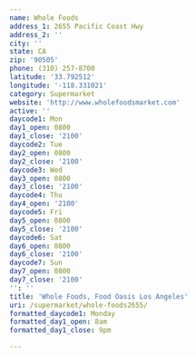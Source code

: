 ```yaml
---
name: Whole Foods
address_1: 2655 Pacific Coast Hwy
address_2: ''
city: ''
state: CA
zip: '90505'
phone: (310) 257-8700
latitude: '33.792512'
longitude: '-118.331021'
category: Supermarket
website: 'http://www.wholefoodsmarket.com'
active: ''
daycode1: Mon
day1_open: 0800
day1_close: '2100'
daycode2: Tue
day2_open: 0800
day2_close: '2100'
daycode3: Wed
day3_open: 0800
day3_close: '2100'
daycode4: Thu
day4_open: '2100'
daycode5: Fri
day5_open: 0800
day5_close: '2100'
daycode6: Sat
day6_open: 0800
day6_close: '2100'
daycode7: Sun
day7_open: 0800
day7_close: '2100'
'': ''
title: 'Whole Foods, Food Oasis Los Angeles'
uri: /supermarket/whole-foods2655/
formatted_daycode1: Monday
formatted_day1_open: 8am
formatted_day1_close: 9pm

---
```

